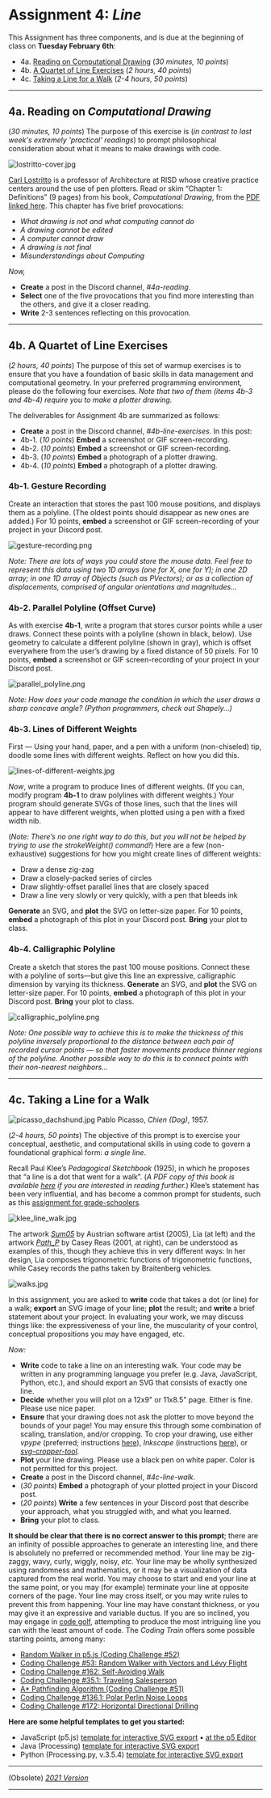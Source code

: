 # Assignment 4: *Line*

This Assignment has three components, and is due at the beginning of class on **Tuesday February 6th**: 

* 4a. [Reading on Computational Drawing](#4a-reading-on-computational-drawing) (*30 minutes, 10 points*) 
* 4b. [A Quartet of Line Exercises](#4b-a-quartet-of-line-exercises) (*2 hours, 40 points*)
* 4c. [Taking a Line for a Walk](#4c-taking-a-line-for-a-walk) (*2-4 hours, 50 points*)

---

## 4a. Reading on *Computational Drawing*

(*30 minutes, 10 points*) The purpose of this exercise is (*in contrast to last week's extremely 'practical' readings*) to prompt philosophical consideration about what it means to make drawings with code. 

![lostritto-cover.jpg](resources/lostritto-cover.jpg)

[Carl Lostritto](http://lostritto.com/drawing) is a professor of Architecture at RISD whose creative practice centers around the use of pen plotters. Read or skim “Chapter 1: Definitions” (9 pages) from his book, *Computational Drawing*, from the [PDF linked here](resources/lostritto_chapter1.pdf). This chapter has five brief provocations: 

* *What drawing is not and what computing cannot do*
* *A drawing cannot be edited*
* *A computer cannot draw*
* *A drawing is not final*
* *Misunderstandings about Computing*

*Now,*

* **Create** a post in the Discord channel, *#4a-reading*.
* **Select** one of the five provocations that you find more interesting than the others, and give it a closer reading.
* **Write** 2-3 sentences reflecting on this provocation.

---

## 4b. A Quartet of Line Exercises

(*2 hours, 40 points*) The purpose of this set of warmup exercises is to ensure that you have a foundation of basic skills in data management and computational geometry. In your preferred programming environment, please do the following four exercises. *Note that two of them (items 4b-3 and 4b-4) require you to make a plotter drawing.* 

The deliverables for Assignment 4b are summarized as follows: 

* **Create** a post in the Discord channel, *#4b-line-exercises*. In this post:
* 4b-1. (*10 points*) **Embed** a screenshot or GIF screen-recording.
* 4b-2. (*10 points*) **Embed** a screenshot or GIF screen-recording.
* 4b-3. (*10 points*) **Embed** a photograph of a plotter drawing.
* 4b-4. (*10 points*) **Embed** a photograph of a plotter drawing.

### 4b-1. Gesture Recording

Create an interaction that stores the past 100 mouse positions, and displays them as a polyline. (The oldest points should disappear as new ones are added.) For 10 points, **embed** a screenshot or GIF screen-recording of your project in your Discord post.

![gesture-recording.png](resources/gesture-recording.png)

*Note: There are lots of ways you could store the mouse data. Feel free to represent this data using two 1D arrays (one for X, one for Y); in one 2D array; in one 1D array of Objects (such as PVectors); or as a collection of displacements, comprised of angular orientations and magnitudes...*

### 4b-2. Parallel Polyline (Offset Curve)

As with exercise **4b-1**, write a program that stores cursor points while a user draws. Connect these points with a polyline (shown in black, below). Use geometry to calculate a different polyline (shown in gray), which is offset everywhere from the user’s drawing by a fixed distance of 50 pixels. For 10 points, **embed** a screenshot or GIF screen-recording of your project in your Discord post.

![parallel_polyline.png](resources/parallel_polyline.png)

*Note: How does your code manage the condition in which the user draws a sharp concave angle? (Python programmers, check out Shapely...)*

### 4b-3. Lines of Different Weights

First — Using your hand, paper, and a pen with a uniform (non-chiseled) tip, doodle some lines with different weights. Reflect on how you did this. 

![lines-of-different-weights.jpg](resources/lines-of-different-weights.jpg)

*Now*, write a program to produce lines of different weights. (If you can, modify program **4b-1** to draw polylines with different weights.) Your program should generate SVGs of those lines, such that the lines will appear to have different weights, when plotted using a pen with a fixed width nib. 

(*Note: There’s no one right way to do this, but you will not be helped by trying to use the strokeWeight() command!*)  Here are a few (non-exhaustive) suggestions for how you might create lines of different weights:

* Draw a dense zig-zag
* Draw a closely-packed series of circles 
* Draw slightly-offset parallel lines that are closely spaced
* Draw a line very slowly or very quickly, with a pen that bleeds ink

**Generate** an SVG, and **plot** the SVG on letter-size paper. For 10 points, **embed** a photograph of this plot in your Discord post. **Bring** your plot to class. 


### 4b-4. Calligraphic Polyline

Create a sketch that stores the past 100 mouse positions. Connect these with a polyline of sorts—but give this line an expressive, calligraphic dimension by varying its thickness. **Generate** an SVG, and **plot** the SVG on letter-size paper. For 10 points, **embed** a photograph of this plot in your Discord post. **Bring** your plot to class. 

![calligraphic_polyline.png](resources/calligraphic_polyline.png)

*Note: One possible way to achieve this is to make the thickness of this polyline inversely proportional to the distance between each pair of recorded cursor points — so that faster movements produce thinner regions of the polyline. Another possible way to do this is to connect points with their non-nearest neighbors...*


---

## 4c. Taking a Line for a Walk

![picasso_dachshund.jpg](resources/picasso_dachshund.jpg)
Pablo Picasso, *Chien (Dog)*, 1957.

(*2-4 hours, 50 points*) The objective of this prompt is to exercise your conceptual, aesthetic, and computational skills in using code to govern a foundational graphical form: *a single line*. 

Recall Paul Klee’s *Pedagogical Sketchbook* (1925), in which he proposes that “a line is a dot that went for a walk”. (*A PDF copy of this book is available [here](resources/klee_pedagogical_sketchbook_1953.pdf) if you are interested in reading further.*) Klee’s statement has been very influential, and has become a common prompt for students, such as this [assignment for grade-schoolers](https://www.youtube.com/watch?v=2kPu7ndVZEo).

![klee_line_walk.jpg](resources/klee_line_walk.jpg)

The artwork [*Sum05*](http://www.liaworks.com/theprojects/sum05/) by Austrian software artist (2005), Lia (at left) and the artwork [*Path_P*](http://reas.com/path_p/) by Casey Reas (2001, at right), can be understood as examples of this, though they achieve this in very different ways: In her design, Lia composes trigonometric functions of trigonometric functions, while Casey records the paths taken by Braitenberg vehicles.

![walks.jpg](resources/walks.jpg)

In this assignment, you are asked to **write** code that takes a dot (or line) for a walk; **export** an SVG image of your line; **plot** the result; and **write** a brief statement about your project. In evaluating your work, we may discuss things like: the expressiveness of your line, the muscularity of your control, conceptual propositions you may have engaged, etc.

*Now:*

* **Write** code to take a line on an interesting walk. Your code may be written in any programming language you prefer (e.g. Java, JavaScript, Python, etc.), and should export an SVG that consists of exactly one line. 
* **Decide** whether you will plot on a 12x9" or 11x8.5" page. Either is fine. Please use nice paper.
* **Ensure** that your drawing does not ask the plotter to move beyond the bounds of your page! You may ensure this through some combination of scaling, translation, and/or cropping. To crop your drawing, use either *vpype* (preferred; instructions [here](https://github.com/golanlevin/DrawingWithMachines/tree/main/generating_svg/vpype_svg_prep)), *Inkscape* (instructions [here](https://inkscapetutorials.wordpress.com/2014/04/22/inkscape-faq-how-do-i-crop-in-inkscape/)), or [*svg-cropper-tool*](https://msurguy.github.io/svg-cropper-tool/).
* **Plot** your line drawing. Please use a black pen on white paper. Color is not permitted for this project.
* **Create** a post in the Discord channel, *#4c-line-walk*.
* (*30 points*) **Embed** a photograph of your plotted project in your Discord post.
* (*20 points*) **Write** a few sentences in your Discord post that describe your approach, what you struggled with, and what you learned.
* **Bring** your plot to class.

**It should be clear that there is no correct answer to this prompt**; there are an infinity of possible approaches to generate an interesting line, and there is absolutely no preferred or recommended method. Your line may be zig-zaggy, wavy, curly, wiggly, noisy, *etc.* Your line may be wholly synthesized using randomness and mathematics, or it may be a visualization of data captured from the real world. You may choose to start and end your line at the same point, or you may (for example) terminate your line at opposite corners of the page. Your line may cross itself, or you may write rules to prevent this from happening. Your line may have constant thickness, or you may give it an expressive and variable ductus. If you are so inclined, you may engage in [code golf](https://en.wikipedia.org/wiki/Code_golf), attempting to produce the most intriguing line you can with the least amount of code. The *Coding Train* offers some possible starting points, among many:

* [Random Walker in p5.js (Coding Challenge #52)](https://www.youtube.com/watch?v=l__fEY1xanY)
* [Coding Challenge #53: Random Walker with Vectors and Lévy Flight](https://www.youtube.com/watch?v=bqF9w9TTfeo)
* [Coding Challenge #162: Self-Avoiding Walk](https://www.youtube.com/watch?v=m6-cm6GZ1iw)
* [Coding Challenge #35.1: Traveling Salesperson](https://www.youtube.com/watch?v=BAejnwN4Ccw)
* [A* Pathfinding Algorithm (Coding Challenge #51)](https://www.youtube.com/watch?v=aKYlikFAV4k)
* [Coding Challenge #136.1: Polar Perlin Noise Loops](https://www.youtube.com/watch?v=ZI1dmHv3MeM)
* [Coding Challenge #172: Horizontal Directional Drilling](https://www.youtube.com/watch?v=FfCBNL6lWK0)

**Here are some helpful templates to get you started:**

* JavaScript (p5.js) [template for interactive SVG export](random_polyline_p5js.js) • [at the p5 Editor](https://editor.p5js.org/golan/sketches/hrxu2Bnly)
* Java (Processing) [template for interactive SVG export](random_polyline_processing.pde)
* Python (Processing.py, v.3.5.4) [template for interactive SVG export](random_polyline_py.pyde)

---

(Obsolete) [*2021 Version*](https://courses.ideate.cmu.edu/60-428/f2021/offerings/3-foundation/)

---

